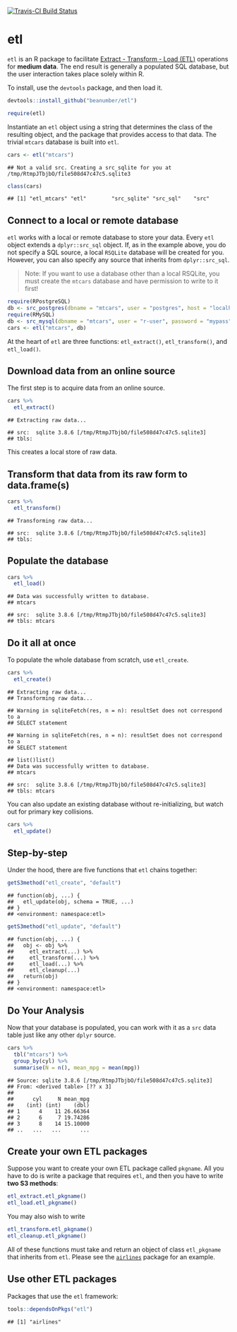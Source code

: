 [![Travis-CI Build Status](https://travis-ci.org/beanumber/etl.svg?branch=master)](https://travis-ci.org/beanumber/etl)

etl
===

`etl` is an R package to facilitate [Extract - Transform - Load (ETL)](https://en.wikipedia.org/wiki/Extract,_transform,_load) operations for **medium data**. The end result is generally a populated SQL database, but the user interaction takes place solely within R.

To install, use the `devtools` package, and then load it.

``` r
devtools::install_github("beanumber/etl")
```

``` r
require(etl)
```

Instantiate an `etl` object using a string that determines the class of the resulting object, and the package that provides access to that data. The trivial `mtcars` database is built into `etl`.

``` r
cars <- etl("mtcars")
```

    ## Not a valid src. Creating a src_sqlite for you at /tmp/RtmpJTbjbO/file508d47c47c5.sqlite3

``` r
class(cars)
```

    ## [1] "etl_mtcars" "etl"        "src_sqlite" "src_sql"    "src"

Connect to a local or remote database
-------------------------------------

`etl` works with a local or remote database to store your data. Every `etl` object extends a `dplyr::src_sql` object. If, as in the example above, you do not specify a SQL source, a local `RSQLite` database will be created for you. However, you can also specify any source that inherits from `dplyr::src_sql`.

> Note: If you want to use a database other than a local RSQLite, you must create the `mtcars` database and have permission to write to it first!

``` r
require(RPostgreSQL)
db <- src_postgres(dbname = "mtcars", user = "postgres", host = "localhost")
require(RMySQL)
db <- src_mysql(dbname = "mtcars", user = "r-user", password = "mypass", host = "localhost")
cars <- etl("mtcars", db)
```

At the heart of `etl` are three functions: `etl_extract()`, `etl_transform()`, and `etl_load()`.

Download data from an online source
-----------------------------------

The first step is to acquire data from an online source.

``` r
cars %>%
  etl_extract()
```

    ## Extracting raw data...

    ## src:  sqlite 3.8.6 [/tmp/RtmpJTbjbO/file508d47c47c5.sqlite3]
    ## tbls:

This creates a local store of raw data.

Transform that data from its raw form to data.frame(s)
------------------------------------------------------

``` r
cars %>%
  etl_transform()
```

    ## Transforming raw data...

    ## src:  sqlite 3.8.6 [/tmp/RtmpJTbjbO/file508d47c47c5.sqlite3]
    ## tbls:

Populate the database
---------------------

``` r
cars %>%
  etl_load()
```

    ## Data was successfully written to database.
    ## mtcars

    ## src:  sqlite 3.8.6 [/tmp/RtmpJTbjbO/file508d47c47c5.sqlite3]
    ## tbls: mtcars

Do it all at once
-----------------

To populate the whole database from scratch, use `etl_create`.

``` r
cars %>%
  etl_create()
```

    ## Extracting raw data...
    ## Transforming raw data...

    ## Warning in sqliteFetch(res, n = n): resultSet does not correspond to a
    ## SELECT statement

    ## Warning in sqliteFetch(res, n = n): resultSet does not correspond to a
    ## SELECT statement

    ## list()list()
    ## Data was successfully written to database.
    ## mtcars

    ## src:  sqlite 3.8.6 [/tmp/RtmpJTbjbO/file508d47c47c5.sqlite3]
    ## tbls: mtcars

You can also update an existing database without re-initializing, but watch out for primary key collisions.

``` r
cars %>%
  etl_update()
```

Step-by-step
------------

Under the hood, there are five functions that `etl` chains together:

``` r
getS3method("etl_create", "default")
```

    ## function(obj, ...) {
    ##   etl_update(obj, schema = TRUE, ...)
    ## }
    ## <environment: namespace:etl>

``` r
getS3method("etl_update", "default")
```

    ## function(obj, ...) {
    ##   obj <- obj %>%
    ##     etl_extract(...) %>%
    ##     etl_transform(...) %>%
    ##     etl_load(...) %>%
    ##     etl_cleanup(...)
    ##   return(obj)
    ## }
    ## <environment: namespace:etl>

Do Your Analysis
----------------

Now that your database is populated, you can work with it as a `src` data table just like any other `dplyr` source.

``` r
cars %>%
  tbl("mtcars") %>%
  group_by(cyl) %>%
  summarise(N = n(), mean_mpg = mean(mpg))
```

    ## Source: sqlite 3.8.6 [/tmp/RtmpJTbjbO/file508d47c47c5.sqlite3]
    ## From: <derived table> [?? x 3]
    ## 
    ##      cyl     N mean_mpg
    ##    (int) (int)    (dbl)
    ## 1      4    11 26.66364
    ## 2      6     7 19.74286
    ## 3      8    14 15.10000
    ## ..   ...   ...      ...

Create your own ETL packages
----------------------------

Suppose you want to create your own ETL package called `pkgname`. All you have to do is write a package that requires `etl`, and then you have to write **two S3 methods**:

``` r
etl_extract.etl_pkgname()
etl_load.etl_pkgname()
```

You may also wish to write

``` r
etl_transform.etl_pkgname()
etl_cleanup.etl_pkgname()
```

All of these functions must take and return an object of class `etl_pkgname` that inherits from `etl`. Please see the [`airlines`](https://github.com/beanumber/airlines) package for an example.

Use other ETL packages
----------------------

Packages that use the `etl` framework:

``` r
tools::dependsOnPkgs("etl")
```

    ## [1] "airlines"
